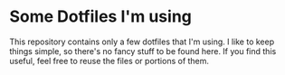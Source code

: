 # Some Dotfiles I'm using
This repository contains only a few dotfiles that I'm using. 
I like to keep things simple, so there's no fancy stuff to be found here.
If you find this useful, feel free to reuse the files or portions of them. 

